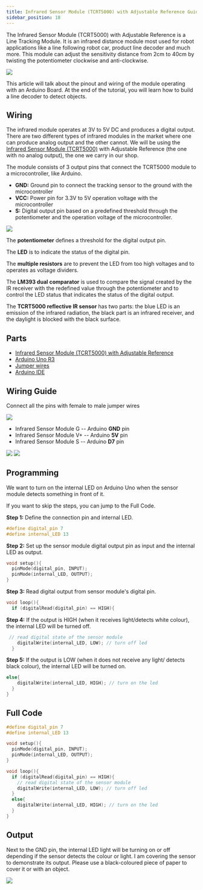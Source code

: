 ```yaml
---
title: Infrared Sensor Module (TCRT5000) with Adjustable Reference Guide
sidebar_position: 18
---
```


The Infrared Sensor Module (TCRT5000) with Adjustable Reference is a Line Tracking Module. It is an infrared distance module most used for robot applications like a line following robot car, product line decoder and much more. This module can adjust the sensitivity distance from 2cm to 40cm by twisting the potentiometer clockwise and anti-clockwise. 

![](/img/docs/product_guide/2082_01.png)

This article will talk about the pinout and wiring of the module operating with an Arduino Board. At the end of the tutorial, you will learn how to build a line decoder to detect objects.

## Wiring
The infrared module operates at 3V to 5V DC and produces a digital output. There are two different types of infrared modules in the market where one can produce analog output and the other cannot. We will be using the [Infrared Sensor Module (TCRT5000)](https://www.canadarobotix.com/2082) with Adjustable Reference (the one with no analog output), the one we carry in our shop. 

The module consists of 3 output pins that connect the TCRT5000 module to a microcontroller, like Arduino. 

* **GND:** Ground pin to connect the tracking sensor to the ground with the microcontroller
* **VCC:** Power pin for 3.3V to 5V operation voltage with the microcontroller 
* **S:** Digital output pin based on a predefined threshold through the potentiometer and the operation voltage of the microcontroller. 

![](/img/docs/product_guide/2082_02.png)

The **potentiometer** defines a threshold for the digital output pin. 

The **LED** is to indicate the status of the digital pin.

The **multiple resistors** are to prevent the LED from too high voltages and to operates as voltage dividers. 

The **LM393 dual comparator** is used to compare the signal created by the IR receiver with the redefined value through the potentiometer and to control the LED status that indicates the status of the digital output. 

The **TCRT5000 reflective IR sensor** has two parts: the blue LED is an emission of the infrared radiation, the black part is an infrared receiver, and the daylight is blocked with the black surface.

## Parts
* [Infrared Sensor Module (TCRT5000) with Adjustable Reference](https://www.canadarobotix.com/2082)
* [Arduino Uno R3](https://www.canadarobotix.com/products/60)
* [Jumper wires](https://www.canadarobotix.com/products/922)
* [Arduino IDE](https://www.arduino.cc/en/software)

## Wiring Guide 
Connect all the pins with female to male jumper wires

![](/img/docs/product_guide/2082_03.png)

* Infrared Sensor Module G -- Arduino **GND** pin 
* Infrared Sensor Module V+ --  Arduino **5V** pin 
* Infrared Sensor Module S -- Arduino **D7** pin 
 
![](/img/docs/product_guide/2082_04.png)
![](/img/docs/product_guide/2082_05.png)

## Programming
We want to turn on the internal LED on Arduino Uno when the sensor module detects something in front of it. 

If you want to skip the steps, you can jump to the Full Code. 

**Step 1:** Define the connection pin and internal LED.

```c
#define digital_pin 7 
#define internal_LED 13
```

**Step 2:** Set up the sensor module digital output pin as input and the internal LED as output.

```c
void setup(){
  pinMode(digital_pin, INPUT);
  pinMode(internal_LED, OUTPUT);
}
```

**Step 3:** Read digital output from sensor module's digital pin. 

```c
void loop(){
  if (digitalRead(digital_pin) == HIGH){
```

**Step 4:** If the output is HIGH (when it receives light/detects white colour), the internal LED will be turned off. 

```c
 // read digital state of the sensor module 
    digitalWrite(internal_LED, LOW); // turn off led
  }
```

**Step 5:** If the output is LOW (when it does not receive any light/ detects black colour), the internal LED will be turned on. 

```c
else{
    digitalWrite(internal_LED, HIGH); // turn on the led 
  }
}
```

## Full Code

```c
#define digital_pin 7 
#define internal_LED 13

void setup(){
  pinMode(digital_pin, INPUT);
  pinMode(internal_LED, OUTPUT);
}

void loop(){
  if (digitalRead(digital_pin) == HIGH){ 
    // read digital state of the sensor module 
    digitalWrite(internal_LED, LOW); // turn off led
  }
  else{
    digitalWrite(internal_LED, HIGH); // turn on the led 
  }
}
```

## Output
Next to the GND pin, the internal LED light will be turning on or off depending if the sensor detects the colour or light. I am covering the sensor to demonstrate its output. Please use a black-coloured piece of paper to cover it or with an object. 

![](/img/docs/product_guide/2082_01.gif)